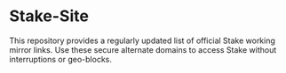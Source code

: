 # Stake-Site
This repository provides a regularly updated list of official Stake working mirror links. Use these secure alternate domains to access Stake without interruptions or geo-blocks.
